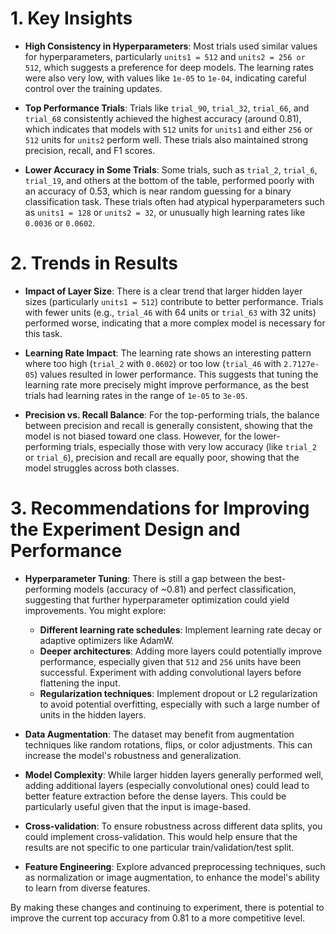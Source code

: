 # 1. Key Insights

- **High Consistency in Hyperparameters**: Most trials used similar values for hyperparameters, particularly `units1 = 512` and `units2 = 256 or 512`, which suggests a preference for deep models. The learning rates were also very low, with values like `1e-05` to `1e-04`, indicating careful control over the training updates.
  
- **Top Performance Trials**: Trials like `trial_90`, `trial_32`, `trial_66`, and `trial_68` consistently achieved the highest accuracy (around 0.81), which indicates that models with `512` units for `units1` and either `256` or `512` units for `units2` perform well. These trials also maintained strong precision, recall, and F1 scores.

- **Lower Accuracy in Some Trials**: Some trials, such as `trial_2`, `trial_6`, `trial_19`, and others at the bottom of the table, performed poorly with an accuracy of 0.53, which is near random guessing for a binary classification task. These trials often had atypical hyperparameters such as `units1 = 128` or `units2 = 32`, or unusually high learning rates like `0.0036` or `0.0602`.

# 2. Trends in Results

- **Impact of Layer Size**: There is a clear trend that larger hidden layer sizes (particularly `units1 = 512`) contribute to better performance. Trials with fewer units (e.g., `trial_46` with 64 units or `trial_63` with 32 units) performed worse, indicating that a more complex model is necessary for this task.
  
- **Learning Rate Impact**: The learning rate shows an interesting pattern where too high (`trial_2` with `0.0602`) or too low (`trial_46` with `2.7127e-05`) values resulted in lower performance. This suggests that tuning the learning rate more precisely might improve performance, as the best trials had learning rates in the range of `1e-05` to `3e-05`.

- **Precision vs. Recall Balance**: For the top-performing trials, the balance between precision and recall is generally consistent, showing that the model is not biased toward one class. However, for the lower-performing trials, especially those with very low accuracy (like `trial_2` or `trial_6`), precision and recall are equally poor, showing that the model struggles across both classes.

# 3. Recommendations for Improving the Experiment Design and Performance

- **Hyperparameter Tuning**: There is still a gap between the best-performing models (accuracy of ~0.81) and perfect classification, suggesting that further hyperparameter optimization could yield improvements. You might explore:
    - **Different learning rate schedules**: Implement learning rate decay or adaptive optimizers like AdamW.
    - **Deeper architectures**: Adding more layers could potentially improve performance, especially given that `512` and `256` units have been successful. Experiment with adding convolutional layers before flattening the input.
    - **Regularization techniques**: Implement dropout or L2 regularization to avoid potential overfitting, especially with such a large number of units in the hidden layers.
  
- **Data Augmentation**: The dataset may benefit from augmentation techniques like random rotations, flips, or color adjustments. This can increase the model's robustness and generalization.

- **Model Complexity**: While larger hidden layers generally performed well, adding additional layers (especially convolutional ones) could lead to better feature extraction before the dense layers. This could be particularly useful given that the input is image-based.

- **Cross-validation**: To ensure robustness across different data splits, you could implement cross-validation. This would help ensure that the results are not specific to one particular train/validation/test split.

- **Feature Engineering**: Explore advanced preprocessing techniques, such as normalization or image augmentation, to enhance the model's ability to learn from diverse features.

By making these changes and continuing to experiment, there is potential to improve the current top accuracy from 0.81 to a more competitive level.
